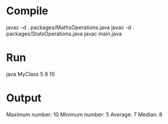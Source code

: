 # Compile

javac -d . packages/MathsOperations.java
javac -d . packages/StatsOperations.java
javac main.java

# Run

java MyClass 5 8 10

# Output

Maximum number: 10
Minimum number: 5
Average: 7
Median: 8
